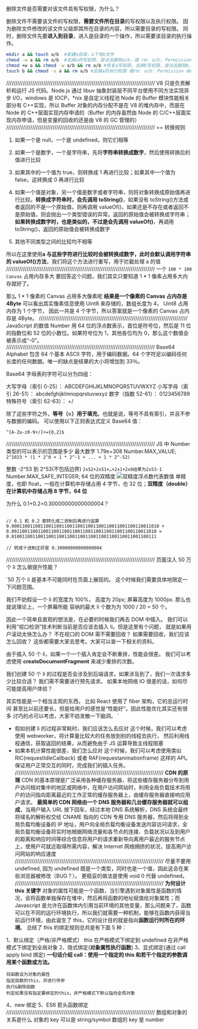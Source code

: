删除文件是否需要对该文件具有写权限，为什么？

删除文件不需要该文件的写权限，**需要文件所在目录**的写权限以及执行权限。
因为删除文件修改的该文件父级即其所在目录的内容，所以需要目录的写权限。
同时，删除文件先要**进入到目录**，进入是目录的一个操作，所以需要该目录的执行操作。

```BASH
mkdir a && touch a/b  #新建a目录，a下有b文件
chmod -w a && rm a/b  #去掉a的写权限，尝试去删除a/b，报 rm: a/b: Permission denied，说明删除文件需要文件所在目录有写权限
chmod +w a && chmod -w a/b && rm a/b #恢复a写权限，去掉b写权限，尝试去删除b, 删除成功，说明删除文件不需要写权限
touch b && chmod -x a && rm a/b #去掉a的执行权限 报rm: a/b: Permission denied，说明删除文件需要目录的执行权限
```

////////////////////////////////////////////////////////////////////////////////
V8 只是负责解析和运行 JS 代码。Node.js 通过 libuv 抽象封装层不同平台使用不同方法实现异步 I/O，windows 是 IOCP，\*nix 是自定义线程池
Node 的 Buffer 模块性能相关部分有 C++实现，所以 Buffer 对象的内存分配不是在 V8 的堆内存中，而是在 Node 的 C++层面实现内存申请的（Buffer 的内存虽然由 Node 的 C/C++层面实现内存申请，但是变量的回收的还是由 V8 的 GC 管理的）
////////////////////////////////////////////////////////////////////////////////
== 转换规则

1. 如果一个是 null，一个是 undefined，则它们相等

2. 如果一个是数字，一个是字符串，先将**字符串转换成数字**，然后使用转换后的值进行比较

3. 如果其中的一个值为 true，则转换成 1 再进行比较；如果其中一个值为 false，这转换成 0 再进行比较

4. 如果一个值是对象，另一个值是数字或者字符串，则将对象转换成原始值再进行比较。**转换成字符串时，会先调用 toString()**，如果没有 toString()方法或者返回的不是一个原始值，则再调用 valueOf()，如果还是不存在或者返回不是原始值，则会抛出一个类型错误的异常。返回的原始值会被转换成字符串；**如果转换成数字时，也是类似的，不过是会先调用 valueOf()**，再调用 toString()，返回的原始值会被转换成数字

5. 其他不同类型之间的比较均不相等

所以在这里使用**a 与这些字符进行比较时会被转换成数字，此时会默认调用字符串的 valueOf()方法**，我们将这个方法进行重写，用于拦截处理 a 的值
////////////////////////////////////////////////////////////////////////////////
一个 `100 * 100 Canvas` 占用内存多大
要回答这个问题，我们其实只要知道 1 \* 1 像素占用多大内存就好了。

那么 1 \* 1 像素的 Canvas 占用多大像素呢
**结果是一个像素的 Canvas 占内存是 4Byte**
可以看出其实像素信息使用 Uint8 来存储的，数组长度为 4， Uint8 占用内存为 1 个字节， 因此一共是 4 个字节，所以答案就是一个像素的 Canvas 占内存是 4Byte。
////////////////////////////////////////////////////////////////////////////////
JavaScript 的数值 Number 用 64 位的浮点数表示，首位是符号位，然后是 11 位的指数位和 52 位的小数位。如果符号位为 1，其他各位均为 0，那么这个数值会被表示成“-0”。
////////////////////////////////////////////////////////////////////////////////
Base64 Alphabet 包含 64 个基本 ASCII 字符，用于编码数据。64 个字符足以编码任何长度的任何数据。唯一的缺点是结果的大小将增加到 33％。

Base64 字母表的字符可以分为四组：

大写字母（索引 0-25）： ABCDEFGHIJKLMNOPQRSTUVWXYZ
小写字母（索引 26-51）： abcdefghijklmnopqrstuvwxyz
数字（指数 52-61）： 0123456789
特殊符号（索引 62-63）： +/

除了这些字符之外，**等号（=）用于填充**。也就是说，等号不具有索引，并且不参与数据的编码。
可以使用以下正则表达式定义 Base64 值：

```JS
^[A-Za-z0-9+/]+={0,2}$
```

////////////////////////////////////////////////////////////////////////////////
JS 中 Number 类型的可以表示的范围是多少
最大数字 1.79e+308 Number.MAX_VALUE;
`2^1023 * (1 * 2^0 + 1 * 2^-1 + ... + 1 * 2^-52)`

整数 -2^53 到 2^53(不包括边界)
`2∧52+2∧51+…+2∧1+2∧0结果为2∧53-1`
Number.MAX_SAFE_INTEGER;
64 位的双精度
![双精度浮点数代表数值](https://wikimedia.org/api/rest_v1/media/math/render/svg/1cd35e7fd85754afe6f1a77ba5842ae1581bcf87)
单精度，也即 float，一般在计算机中存储占用 4 字节，也 32 位；**双精度（double）在计算机中存储占用 8 字节，64 位**

为什么 0.1+0.2=0.30000000000000004？

```JS

// 0.1 和 0.2 都转化成二进制后再进行运算
0.00011001100110011001100110011001100110011001100110011010 +
0.0011001100110011001100110011001100110011001100110011010 =
0.0100110011001100110011001100110011001100110011001100111

// 转成十进制正好是 0.30000000000000004

```

////////////////////////////////////////////////////////////////////////////////
页面注入 50 万个 li 怎么做提升性能？

`50 万个 li 是基本不可能同时在页面上展现的。 这个时候我们需要具体地限定一下问题范围。

我们不妨假设一个 li 的宽度为 100%， 高度为 20px; 屏幕高度为 1000px. 那么也就说理论上，一个屏幕所能 容纳的最大 li 个数为为 1000 / 20 = 50 个。

因此一个简单且直观的想法是，在必要的时候我们再去 DOM 中插入。 我们可以利用“视口检测”技术判断当前是否应该去插入 li。但是这里有个问题， 就是如果用户滚动太快怎么办？ 不在视口的 DOM 需不需要回收？ 如果需要回收，我们应该怎么回收？ 这些都需要大家去思考。大家可以查一下相关的资料。

由于插入 50 个 li，如果一个一个插入肯定会不断重排，性能会很差。 我们可以考虑使用 **createDocumentFragment** 来减少重排的次数。

我们创建 50 个 li 的过程是否会涉及到后端请求，如果涉及到了，我们一次请求多少比较合适？ 我们需不需要进行预先请求。 如果本地网络 IO 很差的话，如何尽可能提高用户体验？

其实性能是一个相当主观的东西， 比如 React 使用了 fiber 架构，它的总运行时间 甚至比以前还要长，但是给用户的感觉是“性能好”。因此性能优化其实还有很多 讨巧的点可以考虑，大家不妨发散一下脑洞。
`

- 假如创建 li 的过程非常耗时，我们应该怎么去应对
  这个时候，我们可以考虑使用 webworker，将计算量比较大的任务放到别的线程去执行， 然后利用线程通信，获取返回的结果，从而避免由于 JS 运算导致主线程阻塞
- 如果本机计算性能很差，我们怎么应对
  这个时候，我们可以考虑使用类似 RIC(requestIdleCallback) 或者 RAF(requestanimationframe) 这样的 API。 保证用户正常交互的同时，完成我们的插入任务。
  ////////////////////////////////////////////////////////////////////////////////
  **CDN 的原理**
  CDN 的基本原理是广泛采用各种缓存服务器，将这些缓存服务器分布到用户访问相对集中的地区或网络中，在用户访问网站时，利用全局负载技术将用户的访问指向距离最近的工作正常的缓存服务器上，由缓存服务器直接响应用户请求。
  **最简单的 CDN 网络由一个 DNS 服务器和几台缓存服务器就可以组成**，当用户输入 URL 按下回车，经过本地 DNS 系统解析，DNS 系统会最终将域名的解析权交给 CNAME 指向的 CDN 专用 DNS 服务器，然后将得到全局负载均衡设备的 IP 地址，用户向全局负载均衡设备发送内容访问请求，全局负载均衡设备将实时地根据网络流量和各节点的连接、负载状况以及到用户的距离和响应时间等综合信息将用户的请求重新导向离用户最近的服务节点上，使用户可就近取得所需内容，解决 Internet 网络拥挤的状况，提高用户访问网站的响应速度
  ////////////////////////////////////////////////////////////////////////////////
  尽量不要用 undefined, 因为 undefined 既是一个类型，同时也是一个值，因此这会在某些浏览器被修改（BUG？）。 更稳妥的做法是使用 void 0 代替 undefined。
  ////////////////////////////////////////////////////////////////////////////////
  **为何设计 this 关键字**
  对象的属性可能是一个函数，当引擎遇到对象属性是函数的情况，会将函数单独保存在堆中，然后再将函数的地址赋值给对象属性；而 Javascript 是允许在函数体内引用当前环境的其他变量，那么问题来了，函数可以在不同的运行环境执行，所以我们就需要一种机制，能够在函数内获得当前运行环境，由此诞生了 this，它的设计目的就是指向**函数运行时所在的环境**。
  总结了 this 的绑定规则总共是有下面 5 种：

1、默认绑定（严格/非严格模式）
this 在严格模式下绑定到 undefined
在非严格模式下绑定到全局对象
2、隐式绑定(**对象属性执行函数**)
3、显式绑定(通过 call apply bind 绑定)
**一句话介绍 call：使用一个指定的 this 和若干个指定的参数调用某个函数或方法。**

```JS
将函数设为对象的属性
指定函数的this，并进行传参
执行&删除函数
判定如果没有指定要绑定的this，非严格模式下默认指向全局对象
```

4、new 绑定
5、ES6 箭头函数绑定
////////////////////////////////////////////////////////////////////////////////
数组和对象的关系是什么
对象的 key 可以是 string/symbol 数组的 key 是 number

